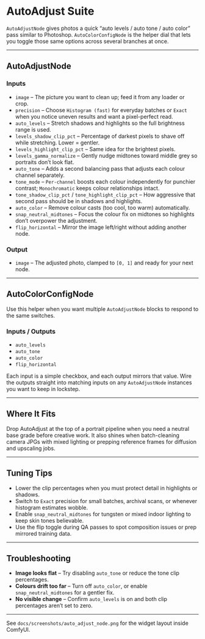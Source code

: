 # AutoAdjust Suite

`AutoAdjustNode` gives photos a quick “auto levels / auto tone / auto color” pass similar to Photoshop. `AutoColorConfigNode` is the helper dial that lets you toggle those same options across several branches at once.

---

## AutoAdjustNode

### Inputs
- `image` – The picture you want to clean up; feed it from any loader or crop.
- `precision` – Choose `Histogram (fast)` for everyday batches or `Exact` when you notice uneven results and want a pixel-perfect read.
- `auto_levels` – Stretch shadows and highlights so the full brightness range is used.
- `levels_shadow_clip_pct` – Percentage of darkest pixels to shave off while stretching. Lower = gentler.
- `levels_highlight_clip_pct` – Same idea for the brightest pixels.
- `levels_gamma_normalize` – Gently nudge midtones toward middle grey so portraits don’t look flat.
- `auto_tone` – Adds a second balancing pass that adjusts each colour channel separately.
- `tone_mode` – `Per-channel` boosts each colour independently for punchier contrast; `Monochromatic` keeps colour relationships intact.
- `tone_shadow_clip_pct` / `tone_highlight_clip_pct` – How aggressive that second pass should be in shadows and highlights.
- `auto_color` – Remove colour casts (too cool, too warm) automatically.
- `snap_neutral_midtones` – Focus the colour fix on midtones so highlights don’t overpower the adjustment.
- `flip_horizontal` – Mirror the image left/right without adding another node.

### Output
- `image` – The adjusted photo, clamped to `[0, 1]` and ready for your next node.

---

## AutoColorConfigNode

Use this helper when you want multiple `AutoAdjustNode` blocks to respond to the same switches.

### Inputs / Outputs
- `auto_levels`
- `auto_tone`
- `auto_color`
- `flip_horizontal`

Each input is a simple checkbox, and each output mirrors that value. Wire the outputs straight into matching inputs on any `AutoAdjustNode` instances you want to keep in lockstep.

---

## Where It Fits

Drop AutoAdjust at the top of a portrait pipeline when you need a neutral base grade before creative work. It also shines when batch-cleaning camera JPGs with mixed lighting or prepping reference frames for diffusion and upscaling jobs.

---

## Tuning Tips

- Lower the clip percentages when you must protect detail in highlights or shadows.
- Switch to `Exact` precision for small batches, archival scans, or whenever histogram estimates wobble.
- Enable `snap_neutral_midtones` for tungsten or mixed indoor lighting to keep skin tones believable.
- Use the flip toggle during QA passes to spot composition issues or prep mirrored training data.

---

## Troubleshooting

- **Image looks flat** – Try disabling `auto_tone` or reduce the tone clip percentages.
- **Colours drift too far** – Turn off `auto_color`, or enable `snap_neutral_midtones` for a gentler fix.
- **No visible change** – Confirm `auto_levels` is on and both clip percentages aren’t set to zero.

---

See `docs/screenshots/auto_adjust_node.png` for the widget layout inside ComfyUI.
